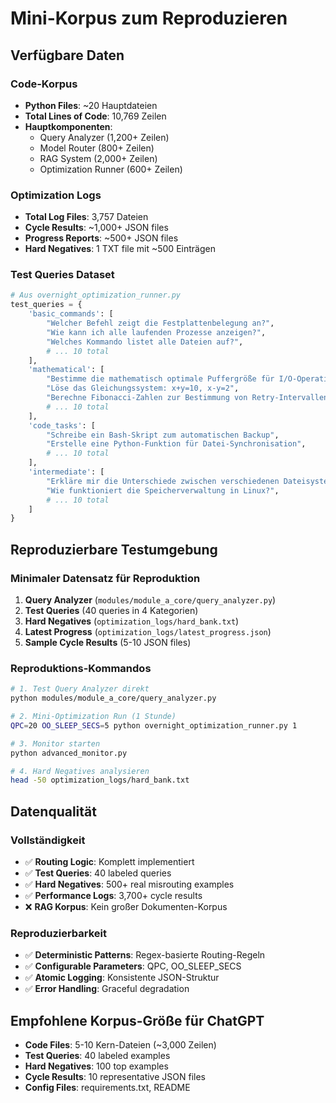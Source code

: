 # Mini-Korpus zum Reproduzieren

## Verfügbare Daten

### Code-Korpus
- **Python Files**: ~20 Hauptdateien
- **Total Lines of Code**: 10,769 Zeilen
- **Hauptkomponenten**:
  - Query Analyzer (1,200+ Zeilen)
  - Model Router (800+ Zeilen) 
  - RAG System (2,000+ Zeilen)
  - Optimization Runner (600+ Zeilen)

### Optimization Logs
- **Total Log Files**: 3,757 Dateien
- **Cycle Results**: ~1,000+ JSON files
- **Progress Reports**: ~500+ JSON files
- **Hard Negatives**: 1 TXT file mit ~500 Einträgen

### Test Queries Dataset
```python
# Aus overnight_optimization_runner.py
test_queries = {
    'basic_commands': [
        "Welcher Befehl zeigt die Festplattenbelegung an?",
        "Wie kann ich alle laufenden Prozesse anzeigen?",
        "Welches Kommando listet alle Dateien auf?",
        # ... 10 total
    ],
    'mathematical': [
        "Bestimme die mathematisch optimale Puffergröße für I/O-Operationen",
        "Löse das Gleichungssystem: x+y=10, x-y=2",
        "Berechne Fibonacci-Zahlen zur Bestimmung von Retry-Intervallen",
        # ... 10 total
    ],
    'code_tasks': [
        "Schreibe ein Bash-Skript zum automatischen Backup",
        "Erstelle eine Python-Funktion für Datei-Synchronisation",
        # ... 10 total
    ],
    'intermediate': [
        "Erkläre mir die Unterschiede zwischen verschiedenen Dateisystemen",
        "Wie funktioniert die Speicherverwaltung in Linux?",
        # ... 10 total
    ]
}
```

## Reproduzierbare Testumgebung

### Minimaler Datensatz für Reproduktion
1. **Query Analyzer** (`modules/module_a_core/query_analyzer.py`)
2. **Test Queries** (40 queries in 4 Kategorien)
3. **Hard Negatives** (`optimization_logs/hard_bank.txt`)
4. **Latest Progress** (`optimization_logs/latest_progress.json`)
5. **Sample Cycle Results** (5-10 JSON files)

### Reproduktions-Kommandos
```bash
# 1. Test Query Analyzer direkt
python modules/module_a_core/query_analyzer.py

# 2. Mini-Optimization Run (1 Stunde)
QPC=20 OO_SLEEP_SECS=5 python overnight_optimization_runner.py 1

# 3. Monitor starten
python advanced_monitor.py

# 4. Hard Negatives analysieren
head -50 optimization_logs/hard_bank.txt
```

## Datenqualität

### Vollständigkeit
- ✅ **Routing Logic**: Komplett implementiert
- ✅ **Test Queries**: 40 labeled queries
- ✅ **Hard Negatives**: 500+ real misrouting examples
- ✅ **Performance Logs**: 3,700+ cycle results
- ❌ **RAG Korpus**: Kein großer Dokumenten-Korpus

### Reproduzierbarkeit
- ✅ **Deterministic Patterns**: Regex-basierte Routing-Regeln
- ✅ **Configurable Parameters**: QPC, OO_SLEEP_SECS
- ✅ **Atomic Logging**: Konsistente JSON-Struktur
- ✅ **Error Handling**: Graceful degradation

## Empfohlene Korpus-Größe für ChatGPT
- **Code Files**: 5-10 Kern-Dateien (~3,000 Zeilen)
- **Test Queries**: 40 labeled examples
- **Hard Negatives**: 100 top examples
- **Cycle Results**: 10 representative JSON files
- **Config Files**: requirements.txt, README